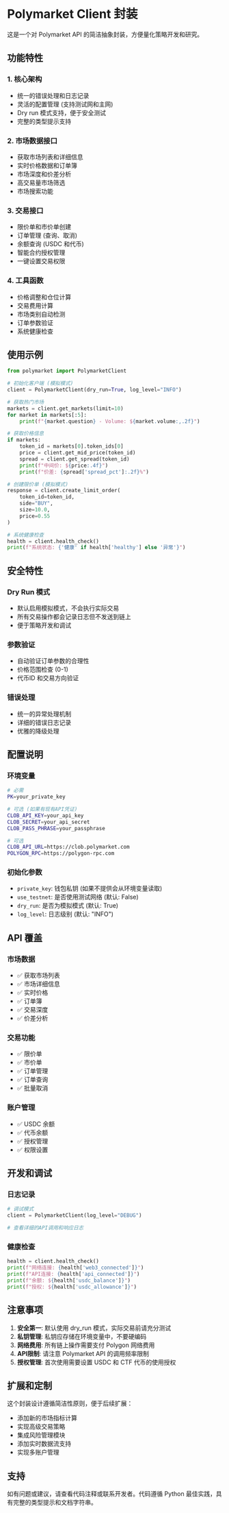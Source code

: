 # Polymarket Client 封装

这是一个对 Polymarket API 的简洁抽象封装，方便量化策略开发和研究。

## 功能特性

### 1. 核心架构
- 统一的错误处理和日志记录
- 灵活的配置管理 (支持测试网和主网)
- Dry run 模式支持，便于安全测试
- 完整的类型提示支持

### 2. 市场数据接口
- 获取市场列表和详细信息
- 实时价格数据和订单簿
- 市场深度和价差分析
- 高交易量市场筛选
- 市场搜索功能

### 3. 交易接口
- 限价单和市价单创建
- 订单管理 (查询、取消)
- 余额查询 (USDC 和代币)
- 智能合约授权管理
- 一键设置交易权限

### 4. 工具函数
- 价格调整和仓位计算
- 交易费用计算
- 市场类别自动检测
- 订单参数验证
- 系统健康检查

## 使用示例

```python
from polymarket import PolymarketClient

# 初始化客户端 (模拟模式)
client = PolymarketClient(dry_run=True, log_level="INFO")

# 获取热门市场
markets = client.get_markets(limit=10)
for market in markets[:5]:
    print(f"{market.question} - Volume: ${market.volume:,.2f}")

# 获取价格信息
if markets:
    token_id = markets[0].token_ids[0]
    price = client.get_mid_price(token_id)
    spread = client.get_spread(token_id)
    print(f"中间价: ${price:.4f}")
    print(f"价差: {spread['spread_pct']:.2f}%")

# 创建限价单 (模拟模式)
response = client.create_limit_order(
    token_id=token_id,
    side="BUY",
    size=10.0,
    price=0.55
)

# 系统健康检查
health = client.health_check()
print(f"系统状态: {'健康' if health['healthy'] else '异常'}")
```

## 安全特性

### Dry Run 模式
- 默认启用模拟模式，不会执行实际交易
- 所有交易操作都会记录日志但不发送到链上
- 便于策略开发和调试

### 参数验证
- 自动验证订单参数的合理性
- 价格范围检查 (0-1)
- 代币ID 和交易方向验证

### 错误处理
- 统一的异常处理机制
- 详细的错误日志记录
- 优雅的降级处理

## 配置说明

### 环境变量
```bash
# 必需
PK=your_private_key

# 可选 (如果有现有API凭证)
CLOB_API_KEY=your_api_key
CLOB_SECRET=your_api_secret  
CLOB_PASS_PHRASE=your_passphrase

# 可选
CLOB_API_URL=https://clob.polymarket.com
POLYGON_RPC=https://polygon-rpc.com
```

### 初始化参数
- `private_key`: 钱包私钥 (如果不提供会从环境变量读取)
- `use_testnet`: 是否使用测试网络 (默认: False)
- `dry_run`: 是否为模拟模式 (默认: True)
- `log_level`: 日志级别 (默认: "INFO")

## API 覆盖

### 市场数据
- ✅ 获取市场列表
- ✅ 市场详细信息
- ✅ 实时价格
- ✅ 订单簿
- ✅ 交易深度
- ✅ 价差分析

### 交易功能
- ✅ 限价单
- ✅ 市价单
- ✅ 订单管理
- ✅ 订单查询
- ✅ 批量取消

### 账户管理
- ✅ USDC 余额
- ✅ 代币余额
- ✅ 授权管理
- ✅ 权限设置

## 开发和调试

### 日志记录
```python
# 调试模式
client = PolymarketClient(log_level="DEBUG")

# 查看详细的API调用和响应日志
```

### 健康检查
```python
health = client.health_check()
print(f"网络连接: {health['web3_connected']}")
print(f"API连接: {health['api_connected']}")
print(f"余额: ${health['usdc_balance']}")
print(f"授权: ${health['usdc_allowance']}")
```

## 注意事项

1. **安全第一**: 默认使用 dry_run 模式，实际交易前请充分测试
2. **私钥管理**: 私钥应存储在环境变量中，不要硬编码
3. **网络费用**: 所有链上操作需要支付 Polygon 网络费用
4. **API限制**: 请注意 Polymarket API 的调用频率限制
5. **授权管理**: 首次使用需要设置 USDC 和 CTF 代币的使用授权

## 扩展和定制

这个封装设计遵循简洁性原则，便于后续扩展：

- 添加新的市场指标计算
- 实现高级交易策略
- 集成风险管理模块
- 添加实时数据流支持
- 实现多账户管理

## 支持

如有问题或建议，请查看代码注释或联系开发者。代码遵循 Python 最佳实践，具有完整的类型提示和文档字符串。
